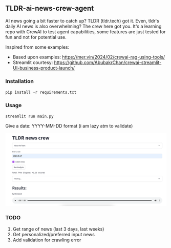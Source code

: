 ## TLDR-ai-news-crew-agent

AI news going a bit faster to catch up? TLDR (tldr.tech) got it. Even, tldr's daily AI news is also overwhelming? The crew here got you. It's a learning repo with CrewAI to test agent capabilities, some features are just tested for fun and not for potential use.

Inspired from some examples:
- Based upon examples: https://mer.vin/2024/02/crewai-rag-using-tools/
- Streamlit courtesy: https://github.com/AbubakrChan/crewai-streamlit-UI-business-product-launch/

### Installation

```
pip install -r requirements.txt
```

### Usage

```
streamlit run main.py 
```
Give a date: YYYY-MM-DD format (i am lazy atm to validate)

![Image](./fig/screenshot.png)

### TODO

1. Get range of news (last 3 days, last weeks)
2. Get personalized/preferred input news
3. Add validation for crawling error